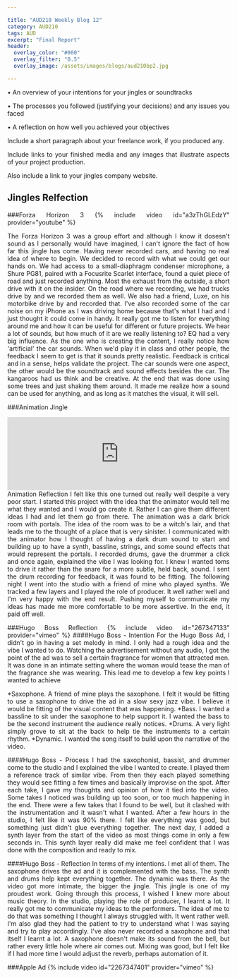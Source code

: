 ```yaml
---

title: "AUD210 Weekly Blog 12"
category: AUD210
tags: AUD
excerpt: "Final Report"
header:
  overlay_color: "#000"
  overlay_filter: "0.5"
  overlay_image: /assets/images/blogs/aud210bp2.jpg

---
```

<style>
body {
text-align: justify}
</style>

• An overview of your intentions for your jingles or soundtracks

• The processes you followed (justifying your decisions) and any issues you faced

• A reflection on how well you achieved your objectives

Include a short paragraph about your freelance work, if you produced any.

Include links to your finished media and any images that illustrate aspects of your project production.

Also include a link to your jingles company website.

## Jingles Relfection



###Forza Horizon 3
{% include video id="a3zThGLEdzY" provider="youtube" %}

The Forza Horizon 3 was a group effort and although I know it dosesn't sound as I personally would have imagined, I can't ignore the fact of how far this jingle has come. Having never recorded cars, and having no real idea of where to begin. We decided to record with what we could get our hands on. We had access to a small-diaphragm condenser microphone, a Shure PG81, paired with a Focusrite Scarlet interface, found a quiet piece of road and just recorded anything. Most the exhaust from the outside, a short drive with it on the insider. On the road where we recording, we had trucks drive by and we recorded them as well. We also had a friend, Luxe, on his motorbike drive by and recorded that. I've also recorded some of the car noise on my iPhone as I was driving home because that's what I had and I just thought it could come in handy. It really got me to listen for everything around me and how it can be useful for different or future projects. We hear a lot of sounds, but how much of it are we really listening to? EQ had a very big influence. As the one who is creating the content, I really notice how 'artificial' the car sounds. When we'd play it in class and other people, the feedback I seem to get is that it sounds pretty realistic. Feedback is critical and in a sense, helps validate the project. The car sounds were one aspect, the other would be the soundtrack and sound effects besides the car. The kangaroos had us think and be creative. At the end that was done using some trees and just shaking them around. It made me realize how a sound can be used for anything, and as long as it matches the visual, it will sell. 




###Animation Jingle
<iframe width="100%" height="166" scrolling="no" frameborder="no" allow="autoplay" src="https://w.soundcloud.com/player/?url=https%3A//api.soundcloud.com/tracks/437603922&color=%234274e4&auto_play=false&hide_related=false&show_comments=true&show_user=true&show_reposts=false&show_teaser=true"></iframe>
Animation Reflection
I felt like this one turned out really well despite a very poor start. I started this project with the idea that the animator would tell me what they wanted and I would go create it. Rather I can give them different ideas I had and let them go from there. The animation was a dark brick room with portals. The idea of the room was to be a witch's lair, and that leads me to the thought of a place that is very sinister. I communicated with the animator how I thought of having a dark drum sound to start and building up to have a synth, bassline, strings, and some sound effects that would represent the portals. I recorded drums, gave the drummer a click and once again, explained the vibe I was looking for. I knew I wanted toms to drive it rather than the snare for a more subtle, held back, sound. I sent the drum recording for feedback, it was found to be fitting. The following night I went into the studio with a friend of mine who played synths. We tracked a few layers and I played the role of producer. It well rather well and I'm very happy with the end result. Pushing myself to communicate my ideas has made me more comfortable to be more assertive. In the end, it paid off well. 

###Hugo Boss Reflection
{% include video id="267347133" provider="vimeo" %}
####Hugo Boss - Intention
For the Hugo Boss Ad, I didn't go in having a set melody in mind. I only had a rough idea and the vibe I wanted to do. Watching the advertisement without any audio, I got the point of the ad was to sell a certain fragrance for women that attracted men. It was done in an intimate setting where the woman would tease the man of the fragrance she was wearing. This lead me to develop a few key points I wanted to achieve

*Saxophone. A friend of mine plays the saxophone. I felt it would be fitting to use a saxophone to drive the ad in a slow sexy jazz vibe. I believe it would be fitting of the visual content that was happening. 
*Bass. I wanted a bassline to sit under the saxophone to help support it. I wanted the bass to be the second instrument the audience really notices.
*Drums. A very light simply grove to sit at the back to help tie the instruments to a certain rhythm. 
*Dynamic. I wanted the song itself to build upon the narrative of the video. 

####Hugo Boss - Process
I had the saxophonist, bassist, and drummer come to the studio and I explained the vibe I wanted to create. I played them a reference track of similar vibe. From then they each played something they would see fitting a few times and basically improvise on the spot. After each take, I gave my thoughts and opinion of how it tied into the video. Some takes I noticed was building up too soon, or too much happening in the end.  There were a few takes that I found to be well, but it clashed with the instrumentation and it wasn't what I wanted. After a few hours in the studio, I felt like it was 90% there. I felt like everything was good, but something just didn't glue everything together. The next day, I added a synth layer from the start of the video as most things come in only a few seconds in. This synth layer really did make me feel confident that I was done with the composition and ready to mix. 

####Hugo Boss - Reflection
In terms of my intentions. I met all of them. The saxophone drives the ad and it is complemented with the bass. The synth and drums help kept everything together. The dynamic was there. As the video got more intimate, the bigger the jingle. This jingle is one of my proudest work. Going through this process, I wished I knew more about music theory. In the studio, playing the role of producer, I learnt a lot. It really got me to communicate my ideas to the performers. The idea of me to do that was something I thought I always struggled with. It went rather well. I'm also glad they had the patient to try to understand what I was saying and try to play accordingly. I've also never recorded a saxophone and that itself I learnt a lot. A saxophone doesn't make its sound from the bell, but rather every little hole where air comes out. Mixing was good, but I felt like if I had more time I would adjust the reverb, perhaps automation of it. 



###Apple Ad
{% include video id="2267347401" provider="vimeo" %}




